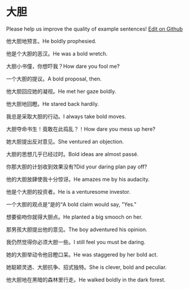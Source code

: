 # 大胆

Please help us improve the quality of example sentences! [Edit on Github](https://github.com/jiyushe/jiyu-example-sentence-source/blob/main/chinese/dadan.md)

<p><span class="chinese">他大胆地预言。</span><span class="english">He boldly prophesied.</span></p>

<p><span class="chinese">他是个大胆的恶汉。</span><span class="english">He was a bold wretch.</span></p>

<p><span class="chinese">大胆小书僮，你想吓我？</span><span class="english">How dare you fool me?</span></p>

<p><span class="chinese">一个大胆的提议。</span><span class="english">A bold proposal, then.</span></p>

<p><span class="chinese">他大胆回应她的凝视。</span><span class="english">He met her gaze boldly.</span></p>

<p><span class="chinese">他大胆地回瞪。</span><span class="english">He stared back hardily.</span></p>

<p><span class="chinese">我总是采取大胆的行动。</span><span class="english">I always take bold moves.</span></p>

<p><span class="chinese">大胆夺命书生！竟敢在此捣乱？！</span><span class="english">How dare you mess up here?</span></p>

<p><span class="chinese">她大胆提出反对意见。</span><span class="english">She ventured an objection.</span></p>

<p><span class="chinese">大胆的思想几乎已经过时。</span><span class="english">Bold ideas are almost passé.</span></p>

<p><span class="chinese">你那大胆的计划收到效果没有?</span><span class="english">Did your daring plan pay off?</span></p>

<p><span class="chinese">他的大胆放肆使我十分惊讶。</span><span class="english">He amazes me by his audacity.</span></p>

<p><span class="chinese">他是个大胆的投资者。</span><span class="english">He is a venturesome investor.</span></p>

<p><span class="chinese">一个大胆的观点是“是的“</span><span class="english">A bold claim would say, "Yes."</span></p>

<p><span class="chinese">想要偷吻你就得大胆点。</span><span class="english">He planted a big smooch on her.</span></p>

<p><span class="chinese">那男孩大胆提出他的意见。</span><span class="english">The boy adventured his opinion.</span></p>

<p><span class="chinese">我仍然觉得你必须大胆一些。</span><span class="english">I still feel you must be daring.</span></p>

<p><span class="chinese">她的大胆举动令他目瞪口呆。</span><span class="english">He was staggered by her bold act.</span></p>

<p><span class="chinese">她聪颖灵透、大胆抗争、招式独特。</span><span class="english">She is clever, bold and peculiar.</span></p>

<p><span class="chinese">他大胆地在黑暗的森林里行走。</span><span class="english">He walked boldly in the dark forest.</span></p>

